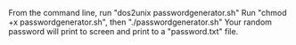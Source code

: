 From the command line, run "dos2unix passwordgenerator.sh"
Run "chmod +x passwordgenerator.sh", then "./passwordgenerator.sh"
Your random password will print to screen and print to a "password.txt" file.
